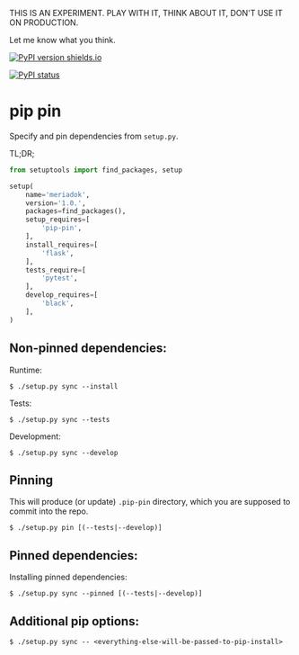 THIS IS AN EXPERIMENT. PLAY WITH IT, THINK ABOUT IT, DON'T USE IT ON PRODUCTION.

Let me know what you think.

[![PyPI version shields.io](https://img.shields.io/pypi/v/pip-pin.svg)](https://pypi.python.org/pypi/pip-pin/)

[![PyPI status](https://img.shields.io/pypi/status/pip-pin.svg)](https://pypi.python.org/pypi/pip-pin/)

pip pin
=======

Specify and pin dependencies from `setup.py`.

TL;DR;

```python
from setuptools import find_packages, setup

setup(
    name='meriadok',
    version='1.0.',
    packages=find_packages(),
    setup_requires=[
        'pip-pin',
    ],
    install_requires=[
        'flask',
    ],
    tests_require=[
        'pytest',
    ],
    develop_requires=[
        'black',
    ],
)
```

Non-pinned dependencies:
------------------------

Runtime:
```
$ ./setup.py sync --install
```

Tests:
```
$ ./setup.py sync --tests
```

Development:
```
$ ./setup.py sync --develop
```

Pinning
-------

This will produce (or update) `.pip-pin` directory, which you are supposed to commit into the repo.

```
$ ./setup.py pin [(--tests|--develop)]
```

Pinned dependencies:
--------------------

Installing pinned dependencies:

```
$ ./setup.py sync --pinned [(--tests|--develop)]

```

Additional pip options:
-----------------------

```
$ ./setup.py sync -- <everything-else-will-be-passed-to-pip-install>
